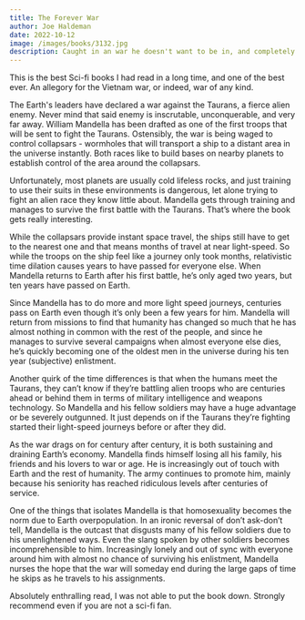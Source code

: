 ```yaml
---
title: The Forever War
author: Joe Haldeman
date: 2022-10-12
image: /images/books/3132.jpg
description: Caught in an war he doesn't want to be in, and completely disconnected from the very world he is fighting for, Mandella's war goes on... forever!
---
```


This is the best Sci-fi books I had read in a long time, and one of the best ever. An allegory for the Vietnam war, or indeed, war of any kind.

The Earth's leaders have declared a war against the Taurans, a fierce alien enemy. Never mind that said enemy is inscrutable, unconquerable, and very far away. William Mandella has been drafted as one of the first troops that will be sent to fight the Taurans. Ostensibly, the war is being waged to control collapsars - wormholes that will transport a ship to a distant area in the universe instantly. Both races like to build bases on nearby planets to establish control of the area around the collapsars.

Unfortunately, most planets are usually cold lifeless rocks, and just training to use their suits in these environments is dangerous, let alone trying to fight an alien race they know little about. Mandella gets through training and manages to survive the first battle with the Taurans. That’s where the book gets really interesting.

While the collapsars provide instant space travel, the ships still have to get to the nearest one and that means months of travel at near light-speed. So while the troops on the ship feel like a journey only took months, relativistic time dilation causes years to have passed for everyone else. When Mandella returns to Earth after his first battle, he’s only aged two years, but ten years have passed on Earth.

Since Mandella has to do more and more light speed journeys, centuries pass on Earth even though it’s only been a few years for him. Mandella will return from missions to find that humanity has changed so much that he has almost nothing in common with the rest of the people, and since he manages to survive several campaigns when almost everyone else dies, he’s quickly becoming one of the oldest men in the universe during his ten year (subjective) enlistment.

Another quirk of the time differences is that when the humans meet the Taurans, they can’t know if they’re battling alien troops who are centuries ahead or behind them in terms of military intelligence and weapons technology. So Mandella and his fellow soldiers may have a huge advantage or be severely outgunned. It just depends on if the Taurans they’re fighting started their light-speed journeys before or after they did.

As the war drags on for century after century, it is both sustaining and draining Earth’s economy. Mandella finds himself losing all his family, his friends and his lovers to war or age. He is increasingly out of touch with Earth and the rest of humanity. The army continues to promote him, mainly because his seniority has reached ridiculous levels after centuries of service.

One of the things that isolates Mandella is that homosexuality becomes the norm due to Earth overpopulation. In an ironic reversal of don’t ask-don’t tell, Mandella is the outcast that disgusts many of his fellow soldiers due to his unenlightened ways. Even the slang spoken by other soldiers becomes incomprehensible to him. Increasingly lonely and out of sync with everyone around him with almost no chance of surviving his enlistment, Mandella nurses the hope that the war will someday end during the large gaps of time he skips as he travels to his assignments.

Absolutely enthralling read, I was not able to put the book down. Strongly recommend even if you are not a sci-fi fan.
